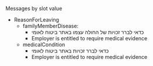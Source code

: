 Messages by slot value

* ReasonForLeaving
  * familyMemberDisease:
    * כדאי לברר זכויות של החולה עצמו באתר ביטוח לאומי
    * Employer is entitled to require medical evidence
  * medicalCondition
    * כדאי לברר זכויות באתר ביטוח לאומי
    * Employer is entitled to require medical evidence
